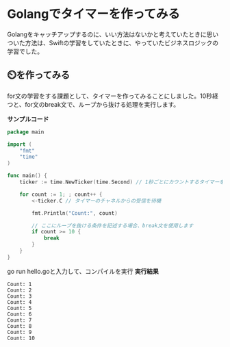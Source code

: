 # Golangでタイマーを作ってみる
Golangをキャッチアップするのに、いい方法はないかと考えていたときに思いついた方法は、Swiftの学習をしていたときに、やっていたビジネスロジックの学習でした。

## ⏲️を作ってみる
for文の学習をする課題として、タイマーを作ってみることにしました。10秒経つと、for文のbreak文で、ループから抜ける処理を実行します。

**サンプルコード**
```go
package main

import (
	"fmt"
	"time"
)

func main() {
	ticker := time.NewTicker(time.Second) // 1秒ごとにカウントするタイマーを作成

	for count := 1; ; count++ {
		<-ticker.C // タイマーのチャネルからの受信を待機

		fmt.Println("Count:", count)

		// ここにループを抜ける条件を記述する場合、break文を使用します
		if count >= 10 {
		    break
		}
	}
}
```
go run  hello.goと入力して、コンパイルを実行
**実行結果**
```
Count: 1
Count: 2
Count: 3
Count: 4
Count: 5
Count: 6
Count: 7
Count: 8
Count: 9
Count: 10
```